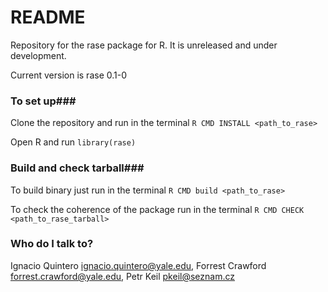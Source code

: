 # README #

Repository for the rase package for R. It is unreleased and under development. 

Current version is rase 0.1-0

### To set up###

Clone the repository and run in the terminal `R CMD INSTALL <path_to_rase>`

Open R and run `library(rase)`

### Build and check tarball###

To build binary just run in the terminal `R CMD build <path_to_rase>`

To check the coherence of the package run in the terminal `R CMD CHECK <path_to_rase_tarball>`

### Who do I talk to? ###

Ignacio Quintero <ignacio.quintero@yale.edu>,
Forrest Crawford <forrest.crawford@yale.edu>,
Petr Keil <pkeil@seznam.cz>